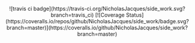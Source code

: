<p align="center">
  ![travis ci badge](https://travis-ci.org/NicholasJacques/side_work.svg?branch=travis_ci)
  [![Coverage Status](https://coveralls.io/repos/github/NicholasJacques/side_work/badge.svg?branch=master)](https://coveralls.io/github/NicholasJacques/side_work?branch=master)
</p>
